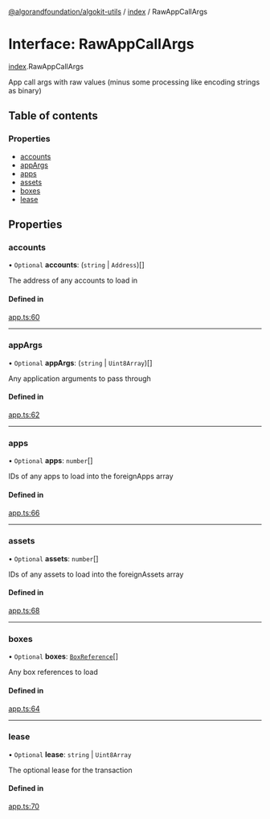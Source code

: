 [@algorandfoundation/algokit-utils](../README.md) / [index](../modules/index.md) / RawAppCallArgs

# Interface: RawAppCallArgs

[index](../modules/index.md).RawAppCallArgs

App call args with raw values (minus some processing like encoding strings as binary)

## Table of contents

### Properties

- [accounts](index.RawAppCallArgs.md#accounts)
- [appArgs](index.RawAppCallArgs.md#appargs)
- [apps](index.RawAppCallArgs.md#apps)
- [assets](index.RawAppCallArgs.md#assets)
- [boxes](index.RawAppCallArgs.md#boxes)
- [lease](index.RawAppCallArgs.md#lease)

## Properties

### accounts

• `Optional` **accounts**: (`string` \| `Address`)[]

The address of any accounts to load in

#### Defined in

[app.ts:60](https://github.com/algorandfoundation/algokit-utils-ts/blob/main/src/app.ts#L60)

___

### appArgs

• `Optional` **appArgs**: (`string` \| `Uint8Array`)[]

Any application arguments to pass through

#### Defined in

[app.ts:62](https://github.com/algorandfoundation/algokit-utils-ts/blob/main/src/app.ts#L62)

___

### apps

• `Optional` **apps**: `number`[]

IDs of any apps to load into the foreignApps array

#### Defined in

[app.ts:66](https://github.com/algorandfoundation/algokit-utils-ts/blob/main/src/app.ts#L66)

___

### assets

• `Optional` **assets**: `number`[]

IDs of any assets to load into the foreignAssets array

#### Defined in

[app.ts:68](https://github.com/algorandfoundation/algokit-utils-ts/blob/main/src/app.ts#L68)

___

### boxes

• `Optional` **boxes**: [`BoxReference`](index.BoxReference.md)[]

Any box references to load

#### Defined in

[app.ts:64](https://github.com/algorandfoundation/algokit-utils-ts/blob/main/src/app.ts#L64)

___

### lease

• `Optional` **lease**: `string` \| `Uint8Array`

The optional lease for the transaction

#### Defined in

[app.ts:70](https://github.com/algorandfoundation/algokit-utils-ts/blob/main/src/app.ts#L70)
